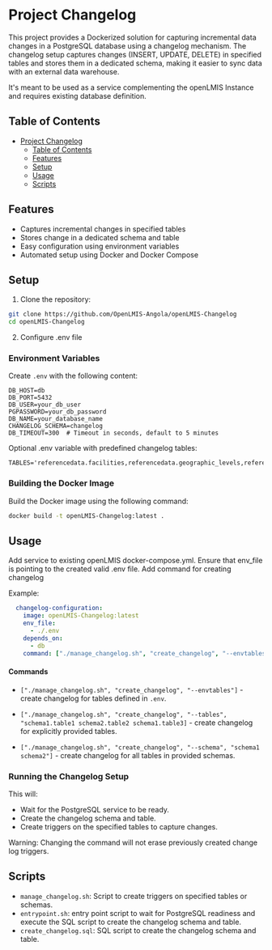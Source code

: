 # Project Changelog

This project provides a Dockerized solution for capturing incremental data changes in a PostgreSQL database using a changelog mechanism. The changelog setup captures changes (INSERT, UPDATE, DELETE) in specified tables and stores them in a dedicated schema, making it easier to sync data with an external data warehouse.

It's meant to be used as a service complementing the openLMIS Instance and requires existing database definition. 

## Table of Contents

- [Project Changelog](#project-changelog)
  - [Table of Contents](#table-of-contents)
  - [Features](#features)
  - [Setup](#setup)
  - [Usage](#usage)
  - [Scripts](#scripts)

## Features

- Captures incremental changes in specified tables
- Stores change in a dedicated schema and table
- Easy configuration using environment variables
- Automated setup using Docker and Docker Compose

## Setup

1. Clone the repository:

```sh
git clone https://github.com/OpenLMIS-Angola/openLMIS-Changelog
cd openLMIS-Changelog
```

2. Configure .env file  

### Environment Variables

Create `.env` with the following content:

```env
DB_HOST=db
DB_PORT=5432
DB_USER=your_db_user
PGPASSWORD=your_db_password
DB_NAME=your_database_name
CHANGELOG_SCHEMA=changelog
DB_TIMEOUT=300  # Timeout in seconds, default to 5 minutes
```

Optional .env variable with predefined changelog tables:

```env
TABLES='referencedata.facilities,referencedata.geographic_levels,referencedata.geographic_zones,referencedata.lots,fulfillment.orders,fulfillment.order_line_items,referencedata.orderables,referencedata.orderable_children,referencedata.orderable_display_categories,referencedata.orderable_identifiers,referencedata.orderable_units_assignment,referencedata.programs,referencedata.program_orderables,fulfillment.proofs_of_delivery,fulfillment.proof_of_delivery_line_items,requisition.requisitions,requisition.requisition_line_items,stockmanagement.stock_cards,stockmanagement.stock_card_line_items,stockmanagement.stock_events,stockmanagement.stock_event_line_items,stockmanagement.physical_inventory_line_items,referencedata.users,referencedata.supported_programs'

```

### Building the Docker Image

Build the Docker image using the following command:

```sh
docker build -t openLMIS-Changelog:latest .
```

## Usage

Add service to existing openLMIS docker-compose.yml. 
Ensure that env_file is pointing to the created valid .env file. 
Add command for creating changelog

Example: 

```yml
  changelog-configuration:
    image: openLMIS-Changelog:latest
    env_file:
      - ./.env
    depends_on:
      - db
    command: ["./manage_changelog.sh", "create_changelog", "--envtables"]
```

#### Commands 
- `["./manage_changelog.sh", "create_changelog", "--envtables"]` - create changelog for tables defined in `.env`.

- `["./manage_changelog.sh", "create_changelog", "--tables", "schema1.table1 schema2.table2 schema1.table3]` - create changelog for explicitly provided tables.

- `["./manage_changelog.sh", "create_changelog", "--schema", "schema1 schema2"]` - create changelog for all tables in provided schemas. 


### Running the Changelog Setup

This will:
- Wait for the PostgreSQL service to be ready.
- Create the changelog schema and table.
- Create triggers on the specified tables to capture changes.

Warning: Changing the command will not erase previously created change log triggers. 

## Scripts

- `manage_changelog.sh`: Script to create triggers on specified tables or schemas.
- `entrypoint.sh`: entry point script to wait for PostgreSQL readiness and execute the SQL script to create the changelog schema and table.
- `create_changelog.sql`: SQL script to create the changelog schema and table.
